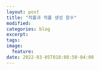 ```yaml
---
layout: post
title: "적률과 적률 생성 함수"
modified:
categories: blog
excerpt:
tags:
image:
  feature:
date: 2022-03-05T018:08:50-04:00
---
```


